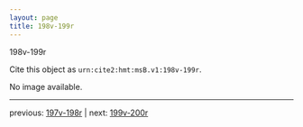 ```yaml
---
layout: page
title: 198v-199r
---
```


198v-199r

Cite this object as `urn:cite2:hmt:msB.v1:198v-199r`.

No image available. 



---

previous: [197v-198r](../197v-198r/) | next: [199v-200r](../199v-200r/)